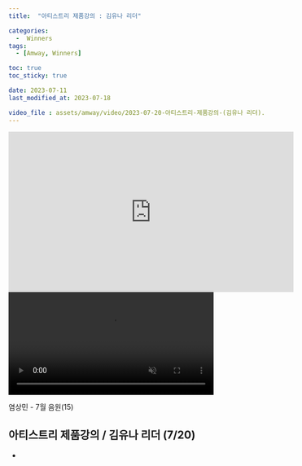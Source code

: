 ```yaml
---
title:  "아티스트리 제품강의 : 김유나 리더" 

categories:
  -  Winners
tags:
  - [Amway, Winners]

toc: true
toc_sticky: true

date: 2023-07-11
last_modified_at: 2023-07-18

video_file : assets/amway/video/2023-07-20-아티스트리-제품강의-(김유나 리더).mp4
---
```


<iframe width="560" height="315" src="https://www.youtube.com/embed/Z9fDyFpxJEE" title="YouTube video player" frameborder="0" allow="accelerometer; autoplay; clipboard-write; encrypted-media; gyroscope; picture-in-picture; web-share" allowfullscreen></iframe>

<video width="80%" muted autoplay controls>
    <source src="{{ page.video_file | relative_url }}" type="video/mp4">
</video>


염상민 - 7월 음원(15)
## 아티스트리 제품강의 / 김유나 리더 (7/20)

+ 